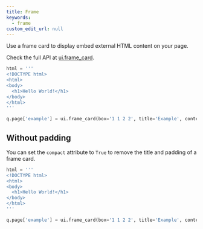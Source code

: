 ```yaml
---
title: Frame
keywords:
  - frame
custom_edit_url: null
---
```


Use a frame card to display embed external HTML content on your page.

Check the full API at [ui.frame_card](/docs/api/ui#frame_card).

```py
html = '''
<!DOCTYPE html>
<html>
<body>
  <h1>Hello World!</h1>
</body>
</html>
'''

q.page['example'] = ui.frame_card(box='1 1 2 2', title='Example', content=html)
```

## Without padding

You can set the `compact` attribute to `True` to remove the title and padding of a frame card.

```py
html = '''
<!DOCTYPE html>
<html>
<body>
  <h1>Hello World!</h1>
</body>
</html>
'''

q.page['example'] = ui.frame_card(box='1 1 2 2', title='Example', content=html, compact=True)
```
